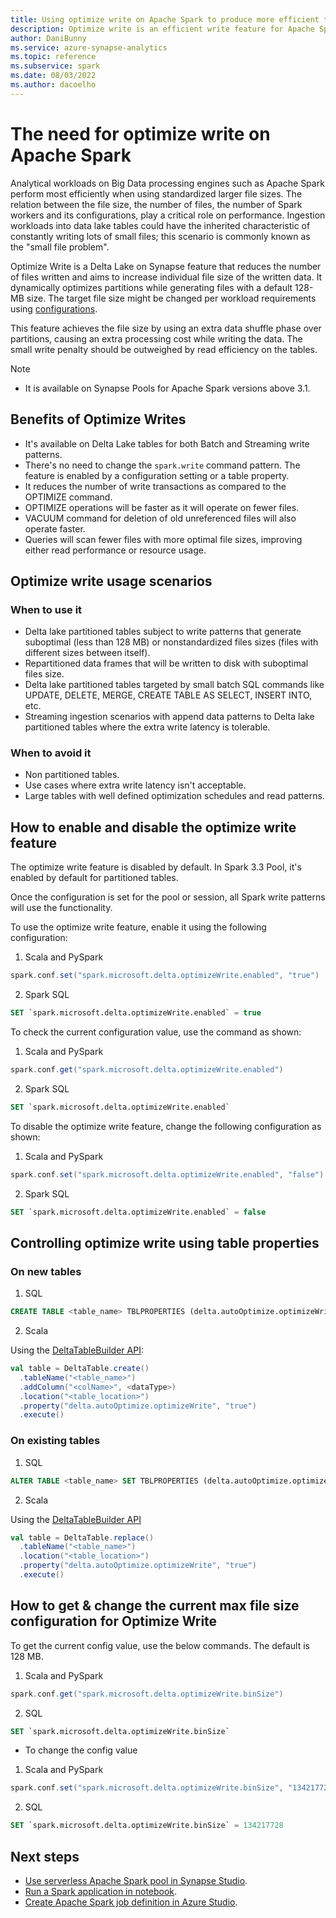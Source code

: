 ```yaml
---
title: Using optimize write on Apache Spark to produce more efficient tables
description: Optimize write is an efficient write feature for Apache Spark
author: DaniBunny 
ms.service: azure-synapse-analytics
ms.topic: reference
ms.subservice: spark
ms.date: 08/03/2022
ms.author: dacoelho 
---
```


# The need for optimize write on Apache Spark

Analytical workloads on Big Data processing engines such as Apache Spark perform most efficiently when using standardized larger file sizes. The relation between the file size, the number of files, the number of Spark workers and its configurations, play a critical role on performance. Ingestion workloads into data lake tables could have the inherited characteristic of constantly writing lots of small files; this scenario is commonly known as the "small file problem".

Optimize Write is a Delta Lake on Synapse feature that reduces the number of files written and aims to increase individual file size of the written data. It dynamically optimizes partitions while generating files with a default 128-MB size. The target file size might be changed per workload requirements using [configurations](apache-spark-azure-create-spark-configuration.md).

This feature achieves the file size by using an extra data shuffle phase over partitions, causing an extra processing cost while writing the data. The small write penalty should be outweighed by read efficiency on the tables.

> [!NOTE]
> - It is available on Synapse Pools for Apache Spark versions above 3.1.

## Benefits of Optimize Writes

* It's available on Delta Lake tables for both Batch and Streaming write patterns.
* There's no need to change the ```spark.write``` command pattern. The feature is enabled by a configuration setting or a table property.
* It reduces the number of write transactions as compared to the OPTIMIZE command. 
* OPTIMIZE operations will be faster as it will operate on fewer files.
* VACUUM command for deletion of old unreferenced files will also operate faster.
* Queries will scan fewer files with more optimal file sizes, improving either read performance or resource usage.

## Optimize write usage scenarios

### When to use it

* Delta lake partitioned tables subject to write patterns that generate suboptimal (less than 128 MB) or nonstandardized files sizes (files with different sizes between itself).
* Repartitioned data frames that will be written to disk with suboptimal files size.
* Delta lake partitioned tables targeted by small batch SQL commands like UPDATE, DELETE, MERGE, CREATE TABLE AS SELECT, INSERT INTO, etc.
* Streaming ingestion scenarios with append data patterns to Delta lake partitioned tables where the extra write latency is tolerable.

### When to avoid it

* Non partitioned tables.
* Use cases where extra write latency isn't acceptable.
* Large tables with well defined optimization schedules and read patterns.

## How to enable and disable the optimize write feature

The optimize write feature is disabled by default. In Spark 3.3 Pool, it's enabled by default for partitioned tables.

Once the configuration is set for the pool or session, all Spark write patterns will use the functionality.

To use the optimize write feature, enable it using the following configuration:

1. Scala and PySpark

```scala
spark.conf.set("spark.microsoft.delta.optimizeWrite.enabled", "true")
```

2. Spark SQL

```SQL
SET `spark.microsoft.delta.optimizeWrite.enabled` = true
```

To check the current configuration value, use the command as shown:

1. Scala and PySpark

```scala
spark.conf.get("spark.microsoft.delta.optimizeWrite.enabled")
```

2. Spark SQL

```SQL
SET `spark.microsoft.delta.optimizeWrite.enabled`
```

To disable the optimize write feature, change the following configuration as shown:

1. Scala and PySpark

```scala
spark.conf.set("spark.microsoft.delta.optimizeWrite.enabled", "false")
```

2. Spark SQL

```SQL
SET `spark.microsoft.delta.optimizeWrite.enabled` = false
```

## Controlling optimize write using table properties

### On new tables
 
1. SQL

```SQL
CREATE TABLE <table_name> TBLPROPERTIES (delta.autoOptimize.optimizeWrite = true)
```

2. Scala

Using the [DeltaTableBuilder API](https://docs.delta.io/latest/delta-apidoc.html):

```scala
val table = DeltaTable.create()
  .tableName("<table_name>")
  .addColumn("<colName>", <dataType>)
  .location("<table_location>")
  .property("delta.autoOptimize.optimizeWrite", "true") 
  .execute()
```

### On existing tables

1. SQL

```SQL
ALTER TABLE <table_name> SET TBLPROPERTIES (delta.autoOptimize.optimizeWrite = true)
```

2. Scala

Using the [DeltaTableBuilder API](https://docs.delta.io/latest/delta-apidoc.html)

```scala
val table = DeltaTable.replace()
  .tableName("<table_name>")
  .location("<table_location>")
  .property("delta.autoOptimize.optimizeWrite", "true") 
  .execute()
```

## How to get & change the current max file size configuration for Optimize Write

To get the current config value, use the below commands. The default is 128 MB.

 1. Scala and PySpark

```scala
spark.conf.get("spark.microsoft.delta.optimizeWrite.binSize")
```

2. SQL

```SQL
SET `spark.microsoft.delta.optimizeWrite.binSize`
```

- To change the config value

1. Scala and PySpark

```scala
spark.conf.set("spark.microsoft.delta.optimizeWrite.binSize", "134217728")
```

2. SQL

```SQL
SET `spark.microsoft.delta.optimizeWrite.binSize` = 134217728
```

## Next steps

 - [Use serverless Apache Spark pool in Synapse Studio](../quickstart-create-apache-spark-pool-studio.md).
 - [Run a Spark application in notebook](./apache-spark-development-using-notebooks.md).
 - [Create Apache Spark job definition in Azure Studio](./apache-spark-job-definitions.md).
 
